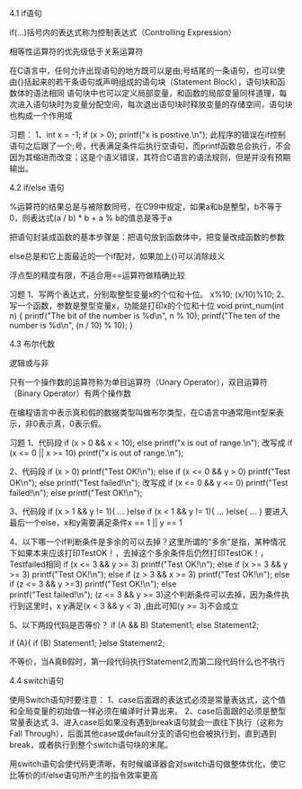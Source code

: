 4.1 if语句

if(...)括号内的表达式称为控制表达式（Controlling Expression）

相等性运算符的优先级低于关系运算符

在C语言中，任何允许出现语句的地方既可以是由;号结尾的一条语句，也可以使由{}括起来的若干条语句或声明组成的语句块（Statement Block），语句块和函数体的语法相同
语句块中也可以定义局部变量，和函数的局部变量同样道理，每次进入语句块时为变量分配空间，每次退出语句块时释放变量的存储空间，语句块也构成一个作用域

习题：
1、int x = -1;
   if (x > 0);
       printf("x is positive.\n");
此程序的错误在if控制语句之后跟了一个;号，代表满足条件后执行空语句，而printf函数总会执行，不会因为其缩进而改变；这是个语义错误，其符合C语言的语法规则，但是并没有预期输出。

4.2 if/else 语句

%运算符的结果总是与被除数同号，在C99中规定，如果a和b是整型，b不等于0，则表达式(a / b) * b + a % b的值总是等于a

把语句封装成函数的基本步骤是：把语句放到函数体中，把变量改成函数的参数

else总是和它上面最近的一个if配对，如果加上{}可以消除歧义

浮点型的精度有限，不适合用==运算符做精确比较

习题
1、写两个表达式，分别取整型变量x的个位和十位。
x%10;
(x/10)%10;
2、写一个函数，参数是整型变量x，功能是打印x的个位和十位
void print_num(int n)
{
    printf("The bit of the number is %d\n", n % 10);
    printf("The ten of the number is %d\n", (n / 10) % 10);
}

4.3 布尔代数

逻辑或与非

只有一个操作数的运算符称为单目运算符（Unary Operator），双目运算符（Binary Operator）有两个操作数

在编程语言中表示真和假的数据类型叫做布尔类型，在C语言中通常用int型来表示，非0表示真，0表示假。

习题
1、代码段
if (x > 0 && x < 10);
else
    printf("x is out of range.\n");
改写成
if (x <= 0 || x >= 10)
    printf("x is out of range.\n");

2、代码段
if (x > 0)
    printf("Test OK!\n");
else if (x <= 0 && y > 0)
    printf("Test OK\n");
else
    printf("Test failed!\n");
改写成
if (x <= 0 && y <= 0)
    printf("Test failed!\n");
else
    printf("Test OK!\n");

3、代码段
if (x > 1 && y != 1){
    ...
}else if (x < 1 && y != 1){
    ...
}else{
    ...
}
要进入最后一个else，x和y需要满足条件x == 1 || y == 1

4、以下哪一个if判断条件是多余的可以去掉？这里所谓的“多余”是指，某种情况下如果本来应该打印TestOK！，去掉这个多余条件后仍然打印TestOK！，Testfailed相同
if (x <= 3 && y >= 3)
    printf("Test OK!\n");
else if (x >= 3 && y >= 3)
    printf("Test OK!\n");
else if (z > 3 && x >= 3)
    printf("Test OK!\n");
else if (z <= 3 && y >=3)
    printf("Test OK!\n");
else   
    printf("Test failed!\n");
(z <= 3 && y >= 3)这个判断条件可以去掉，因为条件执行到这里时，x y满足(x < 3 && y < 3) ,由此可知(y >= 3)不会成立

5、以下两段代码是否等价？
if (A && B)
    Statement1;
else
    Statement2;

if (A){
    if (B)
        Statement1;
}else
    Statement2;

不等价，当A真B假时，第一段代码执行Statement2,而第二段代码什么也不执行

4.4 switch语句

使用Switch语句时要注意：
1、case后面跟的表达式必须是常量表达式，这个值和全局变量的初始值一样必须在编译时计算出来。
2、case后面跟的必须是整型常量表达式
3、进入case后如果没有遇到break语句就会一直往下执行（这称为Fall Through），后面其他case或default分支的语句也会被执行到，直到遇到break，或者执行到整个switch语句块的末尾。

用switch语句会使代码更清晰，有时候编译器会对switch语句做整体优化，使它比等价的if/else语句所产生的指令效率更高
